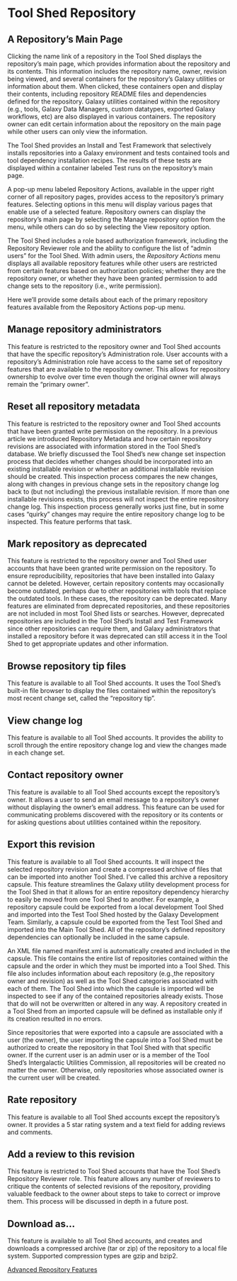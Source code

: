 # Tool Shed Repository

## A Repository’s Main Page

Clicking the name link of a repository in the Tool Shed displays the repository’s main page, which provides information about the repository and its contents.  This information includes the repository name, owner, revision being viewed, and several containers for the repository’s Galaxy utilities or information about them.  When clicked, these containers open and display their contents, including repository README files and dependencies defined for the repository.  Galaxy utilities contained within the repository (e.g., tools, Galaxy Data Managers, custom datatypes, exported Galaxy workflows, etc) are also displayed in various containers.  The repository owner can edit certain information about the repository on the main page while other users can only view the information.

The Tool Shed provides an Install and Test Framework that selectively installs repositories into a Galaxy environment and tests contained tools and tool dependency installation recipes.  The results of these tests are displayed within a container labeled Test runs on the repository’s main page.

A pop-up menu labeled Repository Actions, available in the upper right corner of all repository pages, provides access to the repository’s primary features.  Selecting options in this menu will display various pages that enable use of a selected feature.  Repository owners can display the repository’s main page by selecting the Manage repository option from the menu, while others can do so by selecting the View repository option.

The Tool Shed includes a role based authorization framework, including the Repository Reviewer role and the ability to configure the list of “admin users” for the Tool Shed.  With admin users, the *Repository Actions* menu displays all available repository features while other users are restricted from certain features based on authorization policies; whether they are the repository owner, or whether they have been granted permission to add change sets to the repository (i.e., write permission).

Here we’ll provide some details about each of the primary repository features available from the Repository Actions pop-up menu.

## Manage repository administrators

This feature is restricted to the repository owner and Tool Shed accounts that have the specific repository’s Administration role.  User accounts with a repository’s Administration role have access to the same set of repository features that are available to the repository owner.  This allows for repository ownership to evolve over time even though the original owner will always remain the “primary owner”.

## Reset all repository metadata

This feature is restricted to the repository owner and Tool Shed accounts that have been granted write permission on the repository.  In a previous article we introduced Repository Metadata and how certain repository revisions are associated with information stored in the Tool Shed’s database.  We briefly discussed the Tool Shed’s new change set inspection process that decides whether changes should be incorporated into an existing installable revision or whether an additional installable revision should be created.  This inspection process compares the new changes, along with changes in previous change sets in the repository change log back to (but not including) the previous installable revision.  If more than one installable revisions exists, this process will not inspect the entire repository change log.  This inspection process generally works just fine, but in some cases “quirky” changes may require the entire repository change log to be inspected.  This feature performs that task.

## Mark repository as deprecated

This feature is restricted to the repository owner and Tool Shed user accounts that have been granted write permission on the repository.  To ensure reproducibility, repositories that have been installed into Galaxy cannot be deleted.  However, certain repository contents may occasionally become outdated, perhaps due to other repositories with tools that replace the outdated tools.  In these cases, the repository can be deprecated.  Many features are eliminated from deprecated repositories, and these repositories are not included in most Tool Shed lists or searches.  However, deprecated repositories are included in the Tool Shed’s Install and Test Framework since other repositories can require them, and Galaxy administrators that installed a repository before it was deprecated can still access it in the Tool Shed to get appropriate updates and other information.

## Browse repository tip files

This feature is available to all Tool Shed accounts.  It uses the Tool Shed’s built-in file browser to display the files contained within the repository’s most recent change set, called the “repository tip”.

## View change log

This feature is available to all Tool Shed accounts.  It provides the ability to scroll through the entire repository change log and view the changes made in each change set.

## Contact repository owner

This feature is available to all Tool Shed accounts except the repository’s owner.  It allows a user to send an email message to a repository’s owner without displaying the owner’s email address.  This feature can be used for communicating problems discovered with the repository or its contents or for asking questions about utilities contained within the repository.

## Export this revision

This feature is available to all Tool Shed accounts.  It will inspect the selected repository revision and create a compressed archive of files that can be imported into another Tool Shed.  I’ve called this archive a repository capsule.  This feature streamlines the Galaxy utility development process for the Tool Shed in that it allows for an entire repository dependency hierarchy to easily be moved from one Tool Shed to another.  For example, a repository capsule could be exported from a local development Tool Shed and imported into the Test Tool Shed hosted by the Galaxy Development Team.  Similarly, a capsule could be exported from the Test Tool Shed and imported into the Main Tool Shed.  All of the repository’s defined repository dependencies can optionally be included in the same capsule.

An XML file named manifest.xml is automatically created and included in the capsule.  This file contains the entire list of repositories contained within the capsule and the order in which they must be imported into a Tool Shed.  This file also includes information about each repository (e.g.,the repository owner and revision) as well as the Tool Shed categories associated with each of them.  The Tool Shed into which the capsule is imported will be inspected to see if any of the contained repositories already exists.  Those that do will not be overwritten or altered in any way.  A repository created in a Tool Shed from an imported capsule will be defined as installable only if its creation resulted in no errors.

Since repositories that were exported into a capsule are associated with a user (the owner), the user importing the capsule into a Tool Shed must be authorized to create the repository in that Tool Shed with that specific owner.  If the current user is an admin user or is a member of the Tool Shed’s Intergalactic Utilities Commission, all repositories will be created no matter the owner.  Otherwise, only repositories whose associated owner is the current user will be created.

## Rate repository

This feature is available to all Tool Shed accounts except the repository’s owner.  It provides a 5 star rating system and a text field for adding reviews and comments.

## Add a review to this revision

This feature is restricted to Tool Shed accounts that have the Tool Shed’s Repository Reviewer role.  This feature allows any number of reviewers to critique the contents of selected revisions of the repository, providing valuable feedback to the owner about steps to take to correct or improve them.  This process will be discussed in depth in a future post.

## Download as…

This feature is available to all Tool Shed accounts, and creates and downloads a compressed archive (tar or zip) of the repository to a local file system.  Supported compression types are gzip and bzip2.

[Advanced Repository Features](/src/tool-shed/advanced-repository-features/index.md)
